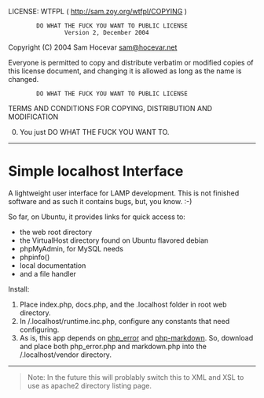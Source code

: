 LICENSE: WTFPL ( http://sam.zoy.org/wtfpl/COPYING )

            DO WHAT THE FUCK YOU WANT TO PUBLIC LICENSE
                    Version 2, December 2004

 Copyright (C) 2004 Sam Hocevar <sam@hocevar.net>

 Everyone is permitted to copy and distribute verbatim or modified
 copies of this license document, and changing it is allowed as long
 as the name is changed.

            DO WHAT THE FUCK YOU WANT TO PUBLIC LICENSE
   TERMS AND CONDITIONS FOR COPYING, DISTRIBUTION AND MODIFICATION

  0. You just DO WHAT THE FUCK YOU WANT TO.
  
***

Simple localhost Interface
==========================

A lightweight user interface for LAMP development. This is not finished software and as such it contains bugs, but, you know. :-)

So far, on Ubuntu, it provides links for quick access to:

+ the web root directory 
+ the VirtualHost directory found on Ubuntu flavored debian
+ phpMyAdmin, for MySQL needs
+ phpinfo()
+ local documentation
+ and a file handler

Install:

1. Place index.php, docs.php, and the .localhost folder in root web directory.
2. In /.localhost/runtime.inc.php, configure any constants that need configuring.
3. As is, this app depends on [php_error](http://phperror.net/) and [php-markdown](http://michelf.com/projects/php-markdown/). So, download and place both php_error.php and markdown.php into the /.localhost/vendor directory.

------------------------------------------------------------------------------------
> Note: In the future this will problably switch this to XML and XSL to use as apache2 directory listing page.

